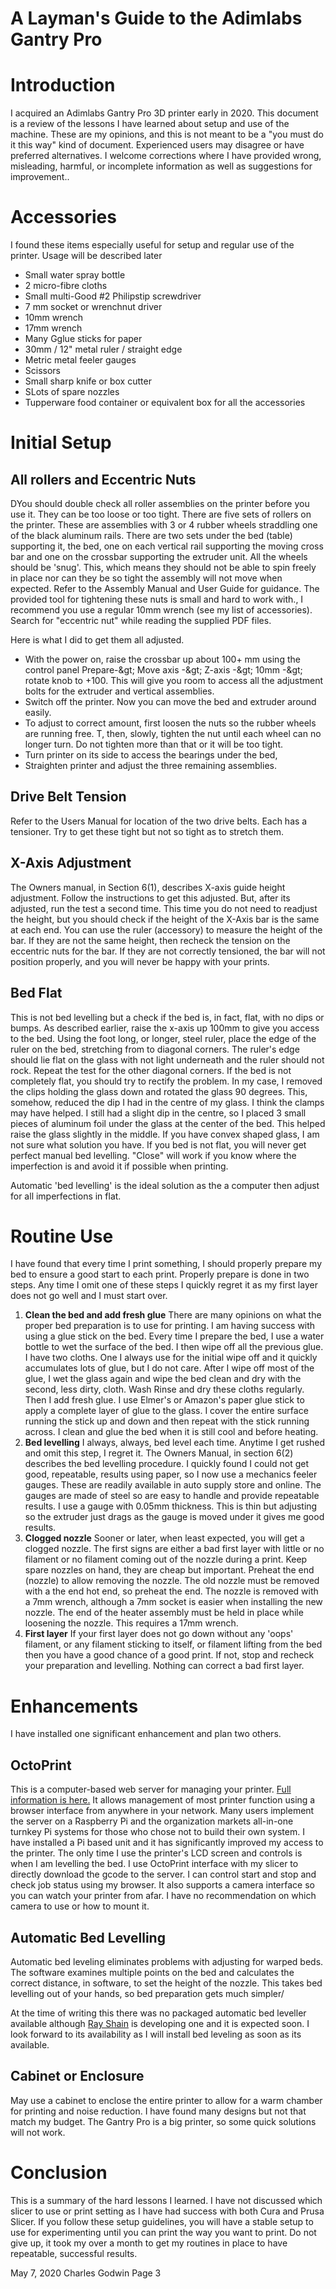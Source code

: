 #
# A Layman&#39;s Guide to the Adimlabs Gantry Pro

# Introduction

I acquired an Adimlabs Gantry Pro 3D printer early in 2020. This document is a review of the lessons I have learned about setup and use of the machine. These are my opinions, and this is not meant to be a &quot;you must do it this way&quot; kind of document. Experienced users may disagree or have preferred alternatives. I welcome corrections where I have provided wrong, misleading, harmful, or incomplete information as well as suggestions for improvement..

# Accessories

I found these items especially useful for setup and regular use of the printer. Usage will be described later

- Small water spray bottle
- 2 micro-fibre cloths
- Small multi-Good #2 Philipstip screwdriver
- 7 mm socket or wrenchnut driver
- 10mm wrench
- 17mm wrench
- Many Gglue sticks for paper
- 30mm / 12&quot; metal ruler / straight edge
- Metric metal feeler gauges
- Scissors
- Small sharp knife or box cutter
- SLots of spare nozzles
- Tupperware food container or equivalent box for all the accessories

# Initial Setup

## All rollers and Eccentric Nuts

DYou should double check all roller assemblies on the printer before you use it. They can be too loose or too tight. There are five sets of rollers on the printer. These are assemblies with 3 or 4 rubber wheels straddling one of the black aluminum rails. There are two sets under the bed (table) supporting it, the bed, one on each vertical rail supporting the moving cross bar and one on the crossbar supporting the extruder unit. All the wheels should be &#39;snug&#39;. This, which means they should not be able to spin freely in place nor can they be so tight the assembly will not move when expected. Refer to the Assembly Manual and User Guide for guidance. The provided tool for tightening these nuts is small and hard to work with., I recommend you use a regular 10mm wrench (see my list of accessories). Search for &quot;eccentric nut&quot; while reading the supplied PDF files.

Here is what I did to get them all adjusted.

- With the power on, raise the crossbar up about 100+ mm using the control panel Prepare-\&gt; Move axis -\&gt; Z-axis -\&gt; 10mm -\&gt; rotate knob to +100. This will give you room to access all the adjustment bolts for the extruder and vertical assemblies.
- Switch off the printer. Now you can move the bed and extruder around easily.
- To adjust to correct amount, first loosen the nuts so the rubber wheels are running free. T, then, slowly, tighten the nut until each wheel can no longer turn. Do not tighten more than that or it will be too tight.
- Turn printer on its side to access the bearings under the bed,
- Straighten printer and adjust the three remaining assemblies.

## Drive Belt Tension

Refer to the Users Manual for location of the two drive belts. Each has a tensioner. Try to get these tight but not so tight as to stretch them.

## X-Axis Adjustment

The Owners manual, in Section 6(1), describes X-axis guide height adjustment. Follow the instructions to get this adjusted. But, after its adjusted, run the test a second time. This time you do not need to readjust the height, but you should check if the height of the X-Axis bar is the same at each end. You can use the ruler (accessory) to measure the height of the bar. If they are not the same height, then recheck the tension on the eccentric nuts for the bar. If they are not correctly tensioned, the bar will not position properly, and you will never be happy with your prints.

## Bed Flat

This is not bed levelling but a check if the bed is, in fact, flat, with no dips or bumps. As described earlier, raise the x-axis up 100mm to give you access to the bed. Using the foot long, or longer, steel ruler, place the edge of the ruler on the bed, stretching from to diagonal corners. The ruler&#39;s edge should lie flat on the glass with not light underneath and the ruler should not rock. Repeat the test for the other diagonal corners. If the bed is not completely flat, you should try to rectify the problem. In my case, I removed the clips holding the glass down and rotated the glass 90 degrees. This, somehow, reduced the dip I had in the centre of my glass. I think the clamps may have helped. I still had a slight dip in the centre, so I placed 3 small pieces of aluminum foil under the glass at the center of the bed. This helped raise the glass slightly in the middle. If you have convex shaped glass, I am not sure what solution you have. If you bed is not flat, you will never get perfect manual bed levelling. &quot;Close&quot; will work if you know where the imperfection is and avoid it if possible when printing.

Automatic &#39;bed levelling&#39; is the ideal solution as the a computer then adjust for all imperfections in flat.

# Routine Use

I have found that every time I print something, I should properly prepare my bed to ensure a good start to each print. Properly prepare is done in two steps. Any time I omit one of these steps I quickly regret it as my first layer does not go well and I must start over.

1. **Clean the bed and add fresh glue**
 There are many opinions on what the proper bed preparation is to use for printing. I am having success with using a glue stick on the bed. Every time I prepare the bed, I use a water bottle to wet the surface of the bed. I then wipe off all the previous glue. I have two cloths. One I always use for the initial wipe off and it quickly accumulates lots of glue, but I do not care. After I wipe off most of the glue, I wet the glass again and wipe the bed clean and dry with the second, less dirty, cloth. Wash Rinse and dry these cloths regularly. Then I add fresh glue. I use Elmer&#39;s or Amazon&#39;s paper glue stick to apply a complete layer of glue to the glass. I cover the entire surface running the stick up and down and then repeat with the stick running across. I clean and glue the bed when it is still cool and before heating.
2. **Bed levelling**
 I always, always, bed level each time. Anytime I get rushed and omit this step, I regret it. The Owners Manual, in section 6(2) describes the bed levelling procedure. I quickly found I could not get good, repeatable, results using paper, so I now use a mechanics feeler gauges. These are readily available in auto supply store and online. The gauges are made of steel so are easy to handle and provide repeatable results. I use a gauge with 0.05mm thickness. This is thin but adjusting so the extruder just drags as the gauge is moved under it gives me good results.
3. **Clogged nozzle**
Sooner or later, when least expected, you will get a clogged nozzle. The first signs are either a bad first layer with little or no filament or no filament coming out of the nozzle during a print. Keep spare nozzles on hand, they are cheap but important. Preheat the end (nozzle) to allow removing the nozzle. The old nozzle must be removed with a the end hot end, so preheat the end. The nozzle is removed with a 7mm wrench, although a 7mm socket is easier when installing the new nozzle. The end of the heater assembly must be held in place while loosening the nozzle. This requires a 17mm wrench.
4. **First layer**
If your first layer does not go down without any &#39;oops&#39; filament, or any filament sticking to itself, or filament lifting from the bed then you have a good chance of a good print. If not, stop and recheck your preparation and levelling. Nothing can correct a bad first layer.

# Enhancements

I have installed one significant enhancement and plan two others.

## OctoPrint

This is a computer-based web server for managing your printer. [Full information is here.](https://octoprint.org/) It allows management of most printer function using a browser interface from anywhere in your network. Many users implement the server on a Raspberry Pi and the organization markets all-in-one turnkey Pi systems for those who chose not to build their own system. I have installed a Pi based unit and it has significantly improved my access to the printer. The only time I use the printer&#39;s LCD screen and controls is when I am levelling the bed. I use OctoPrint interface with my slicer to directly download the gcode to the server. I can control start and stop and check job status using my browser. It also supports a camera interface so you can watch your printer from afar. I have no recommendation on which camera to use or how to mount it.

## Automatic Bed Levelling

Automatic bed leveling eliminates problems with adjusting for warped beds. The software examines multiple points on the bed and calculates the correct distance, in software, to set the height of the nozzle. This takes bed levelling out of your hands, so bed preparation gets much simpler/

At the time of writing this there was no packaged automatic bed leveller available although [Ray Shain](https://everybody3dprints.com/) is developing one and it is expected soon. I look forward to its availability as I will install bed leveling as soon as its available.

## Cabinet or Enclosure

May use a cabinet to enclose the entire printer to allow for a warm chamber for printing and noise reduction. I have found many designs but not that match my budget. The Gantry Pro is a big printer, so some quick solutions will not work.

# Conclusion

This is a summary of the hard lessons I learned. I have not discussed which slicer to use or print setting as I have had success with both Cura and Prusa Slicer. If you follow these setup guidelines, you will have a stable setup to use for experimenting until you can print the way you want to print. Do not give up, it took my over a month to get my routines in place to have repeatable, successful results.

May 7, 2020 Charles Godwin Page 3